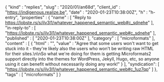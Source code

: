 {
  "kind" : "replies",
  "slug" : "2020/01/an68d",
  "client_id" : "https://indigenous.realize.be",
  "date" : "2020-01-23T10:38:00Z",
  "h" : "h-entry",
  "properties" : {
    "name" : [ "Reply to https://lobste.rs/s/ilv3l1/whatever_happened_semantic_web#c_sdnehe" ],
    "in-reply-to" : [ "https://lobste.rs/s/ilv3l1/whatever_happened_semantic_web#c_sdnehe" ],
    "published" : [ "2020-01-23T10:38:00Z" ],
    "category" : [ "microformats" ],
    "content" : [ {
      "html" : "",
      "value" : "Agree that some users won't want to get stuck into it - they're likely also the users who won't be writing raw HTML for their sites.\n\nSo what we're doing for them is getting Microformats2 support directly into the themes for WordPress, Jekyll, Hugo, etc, so anyone using it can benefit without necessarily doing any work!"
    } ],
    "syndication": [
      "https://lobste.rs/s/ilv3l1/whatever_happened_semantic_web#c_1uz7qp"
    ]
  },
  "tags" : [ "microformats" ]
}
